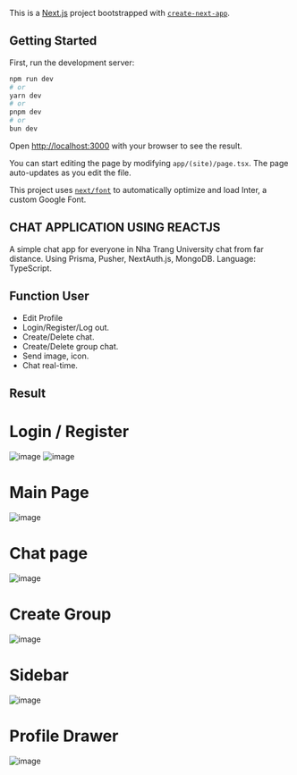 This is a [Next.js](https://nextjs.org/) project bootstrapped with [`create-next-app`](https://github.com/vercel/next.js/tree/canary/packages/create-next-app).

## Getting Started

First, run the development server:

```bash
npm run dev
# or
yarn dev
# or
pnpm dev
# or
bun dev
```

Open [http://localhost:3000](http://localhost:3000) with your browser to see the result.

You can start editing the page by modifying `app/(site)/page.tsx`. The page auto-updates as you edit the file.

This project uses [`next/font`](https://nextjs.org/docs/basic-features/font-optimization) to automatically optimize and load Inter, a custom Google Font.

## CHAT APPLICATION USING REACTJS
A simple chat app for everyone in Nha Trang University chat from far distance.
Using Prisma, Pusher, NextAuth.js, MongoDB. 
Language: TypeScript.

## Function User
  - Edit Profile
  - Login/Register/Log out.
  - Create/Delete chat.
  - Create/Delete group chat.
  - Send image, icon.
  - Chat real-time.
## Result
# Login / Register
![image](https://github.com/Ducvinh081/react-chat-app-using-nextjs/assets/134723548/44cd4528-f273-459e-93a1-7bfcf90d0f80)
![image](https://github.com/Ducvinh081/react-chat-app-using-nextjs/assets/134723548/36ebfde1-3582-41d5-ae91-2b2cc893e033)

# Main Page
![image](https://github.com/Ducvinh081/react-chat-app-using-nextjs/assets/134723548/873139fa-a24b-4bbb-b3b2-ee7a2faad793)
# Chat page
![image](https://github.com/Ducvinh081/react-chat-app-using-nextjs/assets/134723548/9486ae24-276a-4ad7-92f8-6a78b4c277eb)
# Create Group
![image](https://github.com/Ducvinh081/react-chat-app-using-nextjs/assets/134723548/0df0ad41-ed70-4335-8ad5-d0c8826c8e02)
# Sidebar
![image](https://github.com/Ducvinh081/react-chat-app-using-nextjs/assets/134723548/fee1a340-6e1f-4171-ab43-a372f6e1620d)
# Profile Drawer
![image](https://github.com/Ducvinh081/react-chat-app-using-nextjs/assets/134723548/e420fab0-c132-49d0-b046-eefccd7ae6fb)

